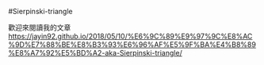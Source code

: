 #Sierpinski-triangle

歡迎來閱讀我的文章
https://jayin92.github.io/2018/05/10/%E6%9C%89%E9%97%9C%E8%AC%9D%E7%88%BE%E8%B3%93%E6%96%AF%E5%9F%BA%E4%B8%89%E8%A7%92%E5%BD%A2-aka-Sierpinski-triangle/
